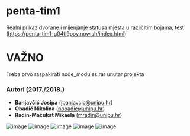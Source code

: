 # penta-tim1
Realni prikaz dvorane i mijenjanje statusa mjesta u različitim bojama, 
test (https://penta-tim1-g04tl9poy.now.sh/index.html)


# VAŽNO
Treba prvo raspakirati node_modules.rar unutar projekta

### Autori (2017./2018.)
- **Banjavčić Josipa** (jbanjavcic@unipu.hr)
- **Obadić Nikolina**	(nobadic@unipu.hr)
- **Radin-Mačukat Mikaela** (mradin@unipu.hr)


![image](https://user-images.githubusercontent.com/22881291/51633004-f03ec100-1f50-11e9-948d-25d563f87369.png)
![image](https://user-images.githubusercontent.com/22881291/51631173-45c49f00-1f4c-11e9-93fd-3c67154ba24d.png)
![image](https://user-images.githubusercontent.com/22881291/51631295-9b994700-1f4c-11e9-82fc-f282541e9316.png)
![image](https://user-images.githubusercontent.com/22881291/51631194-5543e800-1f4c-11e9-9364-91aa43df1d52.png)
![image](https://user-images.githubusercontent.com/22881291/51631383-d8fdd480-1f4c-11e9-93de-6df3fc853387.png)

